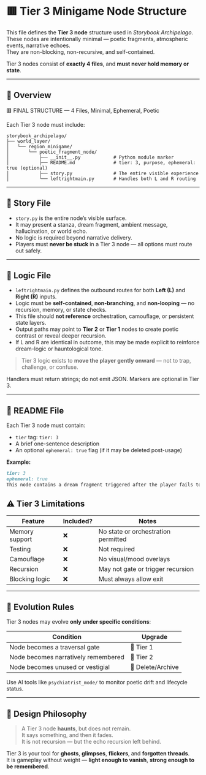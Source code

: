 <!-- Save to: storybook_archipelago/tier_3_minigame_node_structure.md -->

# 🟥 Tier 3 Minigame Node Structure

This file defines the **Tier 3 node** structure used in *Storybook Archipelago*.  
These nodes are intentionally minimal — poetic fragments, atmospheric events, narrative echoes.  
They are non-blocking, non-recursive, and self-contained.

Tier 3 nodes consist of **exactly 4 files**, and **must never hold memory or state**.

---

## 🧾 Overview

🟥 FINAL STRUCTURE — 4 Files, Minimal, Ephemeral, Poetic

Each Tier 3 node must include:

```plaintext
storybook_archipelago/
├── world_layer/
│   └── region_minigame/
│       └── poetic_fragment_node/
│           ├── __init__.py            # Python module marker
│           ├── README.md              # tier: 3, purpose, ephemeral: true (optional)
│           ├── story.py               # The entire visible experience
│           └── leftrightmain.py       # Handles both L and R routing
```

---

## 📖 Story File

- `story.py` is the entire node’s visible surface.
- It may present a stanza, dream fragment, ambient message, hallucination, or world echo.
- No logic is required beyond narrative delivery.
- Players must **never be stuck** in a Tier 3 node — all options must route out safely.

---

## 🔁 Logic File

- `leftrightmain.py` defines the outbound routes for both **Left (L)** and **Right (R)** inputs.
- Logic must be **self-contained**, **non-branching**, and **non-looping** — no recursion, memory, or state checks.
- This file should **not reference** orchestration, camouflage, or persistent state layers.
- Output paths may point to **Tier 2** or **Tier 1** nodes to create poetic contrast or reveal deeper recursion.
- If L and R are identical in outcome, this may be made explicit to reinforce dream-logic or hauntological tone.

> Tier 3 logic exists to **move the player gently onward** — not to trap, challenge, or confuse.

Handlers must return strings; do not emit JSON. Markers are optional in Tier 3.

---

## 📘 README File

Each Tier 3 node must contain:

- `tier` tag: `tier: 3`
- A brief one-sentence description
- An optional `ephemeral: true` flag (if it may be deleted post-usage)

**Example:**

```markdown
tier: 3  
ephemeral: true  
This node contains a dream fragment triggered after the player fails to remember something important.
```

## ⚠️ Tier 3 Limitations

| Feature          | Included? | Notes                                  |
|------------------|-----------|----------------------------------------|
| Memory support   | ❌        | No state or orchestration permitted    |
| Testing          | ❌        | Not required                           |
| Camouflage       | ❌        | No visual/mood overlays                |
| Recursion        | ❌        | May not gate or trigger recursion      |
| Blocking logic   | ❌        | Must always allow exit                 |

---

## 🔄 Evolution Rules

Tier 3 nodes may evolve **only under specific conditions**:

| Condition                            | Upgrade           |
|--------------------------------------|-------------------|
| Node becomes a traversal gate        | 🔺 Tier 1         |
| Node becomes narratively remembered  | 🔺 Tier 2         |
| Node becomes unused or vestigial     | 🔻 Delete/Archive |

Use AI tools like `psychiatrist_mode/` to monitor poetic drift and lifecycle status.

---

## 🧬 Design Philosophy

> A Tier 3 node **haunts**, but does not remain.  
> It says something, and then it fades.  
> It is not recursion — but the echo recursion left behind.

Tier 3 is your tool for **ghosts**, **glimpses**, **flickers**, and **forgotten threads**.  
It is gameplay without weight — **light enough to vanish**, **strong enough to be remembered**.
